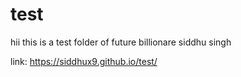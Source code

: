 # test
hii this is a test folder of future billionare siddhu singh 

link: https://siddhux9.github.io/test/